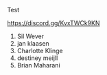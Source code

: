 Test

https://discord.gg/KvxTWCk9KN

1. Sil Wever
2. jan klaasen
3. Charlotte Klinge
4. destiney meijll
5. Brian Maharani

